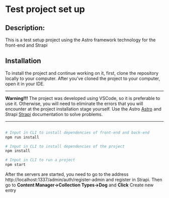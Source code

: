 # Test project set up
  ## Description:
  This is a test setup project using the Astro framework technology for the front-end and Strapi

  ## Installation
  To install the project and continue working on it, first, clone the repository locally to your computer. 
  After you've cloned the project to your computer, open it in your IDE.
  ____
  **Warning!!!** The project was developed using VSCode, so it is preferable to use it. Otherwise, you will need to eliminate the errors that you will encounter at the project installation stage yourself. Use the Astro [Astro](https://astro.build/) and Strapi [Strapi](https://strapi.io/) documentation to solve problems.
  ____
  ```python

  # Input in CLI to install dependencies of front-end and back-end
  npm run install

  # Input in CLI to install dependencies of the project
  npm install

  # Input in CLI to run a project 
  npm start

  ```
  After the servers are started, you need to go to the address http://localhost:1337/admin/auth/register-admin and register in Strapi.
  Then go to **Content Manager->Collection Types->Dog** and **Click** Create new entry 

  
  
